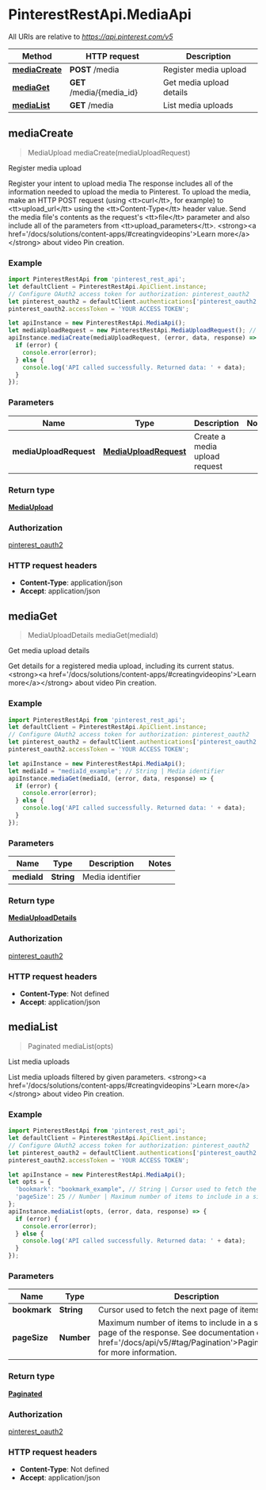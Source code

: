 # PinterestRestApi.MediaApi

All URIs are relative to *https://api.pinterest.com/v5*

Method | HTTP request | Description
------------- | ------------- | -------------
[**mediaCreate**](MediaApi.md#mediaCreate) | **POST** /media | Register media upload
[**mediaGet**](MediaApi.md#mediaGet) | **GET** /media/{media_id} | Get media upload details
[**mediaList**](MediaApi.md#mediaList) | **GET** /media | List media uploads



## mediaCreate

> MediaUpload mediaCreate(mediaUploadRequest)

Register media upload

Register your intent to upload media  The response includes all of the information needed to upload the media to Pinterest.  To upload the media, make an HTTP POST request (using &lt;tt&gt;curl&lt;/tt&gt;, for example) to &lt;tt&gt;upload_url&lt;/tt&gt; using the &lt;tt&gt;Content-Type&lt;/tt&gt; header value. Send the media file&#39;s contents as the request&#39;s &lt;tt&gt;file&lt;/tt&gt; parameter and also include all of the parameters from &lt;tt&gt;upload_parameters&lt;/tt&gt;.  &lt;strong&gt;&lt;a href&#x3D;&#39;/docs/solutions/content-apps/#creatingvideopins&#39;&gt;Learn more&lt;/a&gt;&lt;/strong&gt; about video Pin creation.

### Example

```javascript
import PinterestRestApi from 'pinterest_rest_api';
let defaultClient = PinterestRestApi.ApiClient.instance;
// Configure OAuth2 access token for authorization: pinterest_oauth2
let pinterest_oauth2 = defaultClient.authentications['pinterest_oauth2'];
pinterest_oauth2.accessToken = 'YOUR ACCESS TOKEN';

let apiInstance = new PinterestRestApi.MediaApi();
let mediaUploadRequest = new PinterestRestApi.MediaUploadRequest(); // MediaUploadRequest | Create a media upload request
apiInstance.mediaCreate(mediaUploadRequest, (error, data, response) => {
  if (error) {
    console.error(error);
  } else {
    console.log('API called successfully. Returned data: ' + data);
  }
});
```

### Parameters


Name | Type | Description  | Notes
------------- | ------------- | ------------- | -------------
 **mediaUploadRequest** | [**MediaUploadRequest**](MediaUploadRequest.md)| Create a media upload request | 

### Return type

[**MediaUpload**](MediaUpload.md)

### Authorization

[pinterest_oauth2](../README.md#pinterest_oauth2)

### HTTP request headers

- **Content-Type**: application/json
- **Accept**: application/json


## mediaGet

> MediaUploadDetails mediaGet(mediaId)

Get media upload details

Get details for a registered media upload, including its current status.  &lt;strong&gt;&lt;a href&#x3D;&#39;/docs/solutions/content-apps/#creatingvideopins&#39;&gt;Learn more&lt;/a&gt;&lt;/strong&gt; about video Pin creation.

### Example

```javascript
import PinterestRestApi from 'pinterest_rest_api';
let defaultClient = PinterestRestApi.ApiClient.instance;
// Configure OAuth2 access token for authorization: pinterest_oauth2
let pinterest_oauth2 = defaultClient.authentications['pinterest_oauth2'];
pinterest_oauth2.accessToken = 'YOUR ACCESS TOKEN';

let apiInstance = new PinterestRestApi.MediaApi();
let mediaId = "mediaId_example"; // String | Media identifier
apiInstance.mediaGet(mediaId, (error, data, response) => {
  if (error) {
    console.error(error);
  } else {
    console.log('API called successfully. Returned data: ' + data);
  }
});
```

### Parameters


Name | Type | Description  | Notes
------------- | ------------- | ------------- | -------------
 **mediaId** | **String**| Media identifier | 

### Return type

[**MediaUploadDetails**](MediaUploadDetails.md)

### Authorization

[pinterest_oauth2](../README.md#pinterest_oauth2)

### HTTP request headers

- **Content-Type**: Not defined
- **Accept**: application/json


## mediaList

> Paginated mediaList(opts)

List media uploads

List media uploads filtered by given parameters.  &lt;strong&gt;&lt;a href&#x3D;&#39;/docs/solutions/content-apps/#creatingvideopins&#39;&gt;Learn more&lt;/a&gt;&lt;/strong&gt; about video Pin creation.

### Example

```javascript
import PinterestRestApi from 'pinterest_rest_api';
let defaultClient = PinterestRestApi.ApiClient.instance;
// Configure OAuth2 access token for authorization: pinterest_oauth2
let pinterest_oauth2 = defaultClient.authentications['pinterest_oauth2'];
pinterest_oauth2.accessToken = 'YOUR ACCESS TOKEN';

let apiInstance = new PinterestRestApi.MediaApi();
let opts = {
  'bookmark': "bookmark_example", // String | Cursor used to fetch the next page of items
  'pageSize': 25 // Number | Maximum number of items to include in a single page of the response. See documentation on <a href='/docs/api/v5/#tag/Pagination'>Pagination</a> for more information.
};
apiInstance.mediaList(opts, (error, data, response) => {
  if (error) {
    console.error(error);
  } else {
    console.log('API called successfully. Returned data: ' + data);
  }
});
```

### Parameters


Name | Type | Description  | Notes
------------- | ------------- | ------------- | -------------
 **bookmark** | **String**| Cursor used to fetch the next page of items | [optional] 
 **pageSize** | **Number**| Maximum number of items to include in a single page of the response. See documentation on &lt;a href&#x3D;&#39;/docs/api/v5/#tag/Pagination&#39;&gt;Pagination&lt;/a&gt; for more information. | [optional] [default to 25]

### Return type

[**Paginated**](Paginated.md)

### Authorization

[pinterest_oauth2](../README.md#pinterest_oauth2)

### HTTP request headers

- **Content-Type**: Not defined
- **Accept**: application/json

